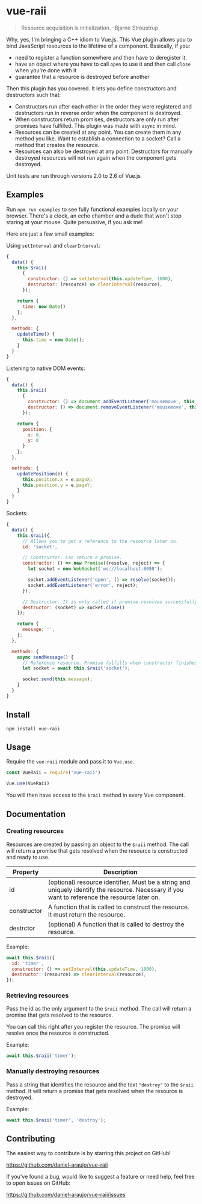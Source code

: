 # vue-raii

> Resource acquisition is initialization. -Bjarne Stroustrup

Why, yes, I'm bringing a C++ idiom to Vue.js. This Vue plugin allows you to bind
JavaScript resources to the lifetime of a component. Basically, if you:

- need to register a function somewhere and then have to deregister it.
- have an object where you have to call `open` to use it and then call `close`
  when you're done with it
- guarantee that a resource is destroyed before another

Then this plugin has you covered. It lets you define constructors and
destructors such that:

- Constructors run after each other in the order they were registered and
  destructors run in reverse order when the component is destroyed.
- When constructors return promises, destructors are only run after promises
  have fulfilled. This plugin was made with `async` in mind.
- Resources can be created at any point. You can create them in any method you
  like. Want to establish a connection to a socket? Call a method that creates
  the resource.
- Resources can also be destroyed at any point. Destructors for manually
  destroyed resources will not run again when the component gets destroyed.

Unit tests are run through versions 2.0 to 2.6 of Vue.js


## Examples

Run `npm run examples` to see fully functional examples locally on your browser.
There's a clock, an echo chamber and a dude that won't stop staring at your
mouse. Quite persuasive, if you ask me!

Here are just a few small examples:

Using `setInterval` and `clearInterval`:

```js
{
  data() {
    this.$raii(
      {
        constructor: () => setInterval(this.updateTime, 1000),
        destructor: (resource) => clearInterval(resource),
      });

    return {
      time: new Date()
    };
  },

  methods: {
    updateTime() {
      this.time = new Date();
    }
  }
}
```

Listening to native DOM events:

```js
{
  data() {
    this.$raii(
      {
        constructor: () => document.addEventListener('mousemove', this.updatePosition),
        destructor: () => document.removeEventListener('mousemove', this.updatePosition),
      });

    return {
      position: {
        x: 0,
        y: 0
      }
    };
  },

  methods: {
    updatePosition(e) {
      this.position.x = e.pageX;
      this.position.y = e.pageY;
    }
  }
}
```

Sockets:

```js
{
  data() {
    this.$raii({
      // Allows you to get a reference to the resource later on.
      id: 'socket',

      // Constructor. Can return a promise.
      constructor: () => new Promise((resolve, reject) => {
        let socket = new WebSocket('ws://localhost:8080');

        socket.addEventListener('open', () => resolve(socket));
        socket.addEventListener('error', reject);
      }),

      // Destructor. It is only called if promise resolves successfully.
      destructor: (socket) => socket.close()
    });

    return {
      message: '',
    };
  },

  methods: {
    async sendMessage() {
      // Reference resource. Promise fulfills when constructor finishes running.
      let socket = await this.$raii('socket');

      socket.send(this.message);
    }
  }
}
```


## Install

```
npm install vue-raii
```


## Usage

Require the `vue-raii` module and pass it to `Vue.use`.

```js
const VueRaii = require('vue-raii')

Vue.use(VueRaii)
```

You will then have access to the `$raii` method in every Vue component.


## Documentation

### Creating resources

Resources are created by passing an object to the `$raii` method. The call will
return a promise that gets resolved when the resource is constructed and ready
to use.

Property    | Description
------------|-------------------------------------------------
id          | (optional) resource identifier. Must be a string and uniquely identify the resource. Necessary if you want to reference the resource later on.
constructor | A function that is called to construct the resource. It must return the resource.
destrctor   | (optional) A function that is called to destroy the resource.

Example:

```js
await this.$raii({
  id: 'timer',
  constructor: () => setInterval(this.updateTime, 1000),
  destructor: (resource) => clearInterval(resource),
});
```


### Retrieving resources

Pass the id as the only argument to the `$raii` method. The call will return a
promise that gets resolved to the resource.

You can call this right after you register the resource. The promise will
resolve once the resource is constructed.

Example:

```js
await this.$raii('timer');
```

### Manually destroying resources

Pass a string that identifies the resource and the text `"destroy"` to the
`$raii` method. It will return a promise that gets resolved when the resource is
destroyed.

Example:

```js
await this.$raii('timer', 'destroy');
```


## Contributing

The easiest way to contribute is by starring this project on GitHub!

https://github.com/daniel-araujo/vue-raii

If you've found a bug, would like to suggest a feature or need help, feel free
to open issues on GitHub:

https://github.com/daniel-araujo/vue-raii/issues
